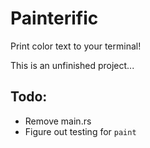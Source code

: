 # Painterific

Print color text to your terminal! 

This is an unfinished project...

## Todo:
- Remove main.rs
- Figure out testing for `paint`